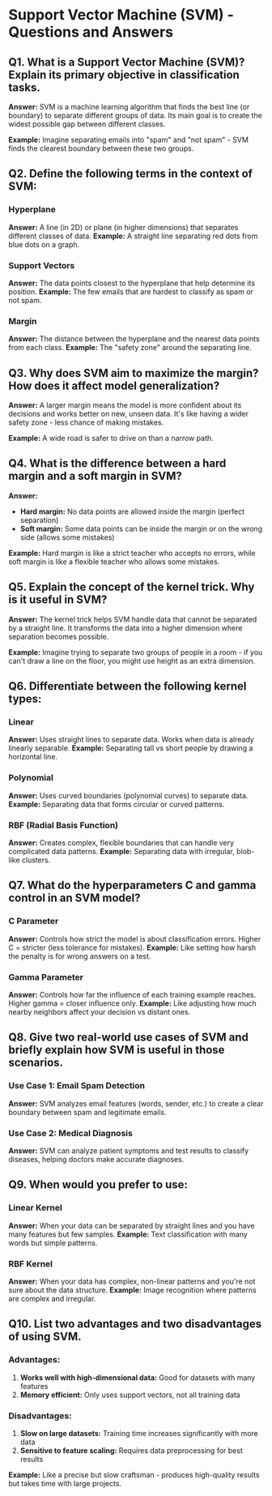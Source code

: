# Support Vector Machine (SVM) - Questions and Answers

## Q1. What is a Support Vector Machine (SVM)? Explain its primary objective in classification tasks.

**Answer:** SVM is a machine learning algorithm that finds the best line (or boundary) to separate different groups of data. Its main goal is to create the widest possible gap between different classes.

**Example:** Imagine separating emails into "spam" and "not spam" - SVM finds the clearest boundary between these two groups.

## Q2. Define the following terms in the context of SVM:

### Hyperplane
**Answer:** A line (in 2D) or plane (in higher dimensions) that separates different classes of data.
**Example:** A straight line separating red dots from blue dots on a graph.

### Support Vectors
**Answer:** The data points closest to the hyperplane that help determine its position.
**Example:** The few emails that are hardest to classify as spam or not spam.

### Margin
**Answer:** The distance between the hyperplane and the nearest data points from each class.
**Example:** The "safety zone" around the separating line.

## Q3. Why does SVM aim to maximize the margin? How does it affect model generalization?

**Answer:** A larger margin means the model is more confident about its decisions and works better on new, unseen data. It's like having a wider safety zone - less chance of making mistakes.

**Example:** A wide road is safer to drive on than a narrow path.

## Q4. What is the difference between a hard margin and a soft margin in SVM?

**Answer:** 
- **Hard margin:** No data points are allowed inside the margin (perfect separation)
- **Soft margin:** Some data points can be inside the margin or on the wrong side (allows some mistakes)

**Example:** Hard margin is like a strict teacher who accepts no errors, while soft margin is like a flexible teacher who allows some mistakes.

## Q5. Explain the concept of the kernel trick. Why is it useful in SVM?

**Answer:** The kernel trick helps SVM handle data that cannot be separated by a straight line. It transforms the data into a higher dimension where separation becomes possible.

**Example:** Imagine trying to separate two groups of people in a room - if you can't draw a line on the floor, you might use height as an extra dimension.

## Q6. Differentiate between the following kernel types:

### Linear
**Answer:** Uses straight lines to separate data. Works when data is already linearly separable.
**Example:** Separating tall vs short people by drawing a horizontal line.

### Polynomial
**Answer:** Uses curved boundaries (polynomial curves) to separate data.
**Example:** Separating data that forms circular or curved patterns.

### RBF (Radial Basis Function)
**Answer:** Creates complex, flexible boundaries that can handle very complicated data patterns.
**Example:** Separating data with irregular, blob-like clusters.

## Q7. What do the hyperparameters C and gamma control in an SVM model?

### C Parameter
**Answer:** Controls how strict the model is about classification errors. Higher C = stricter (less tolerance for mistakes).
**Example:** Like setting how harsh the penalty is for wrong answers on a test.

### Gamma Parameter
**Answer:** Controls how far the influence of each training example reaches. Higher gamma = closer influence only.
**Example:** Like adjusting how much nearby neighbors affect your decision vs distant ones.

## Q8. Give two real-world use cases of SVM and briefly explain how SVM is useful in those scenarios.

### Use Case 1: Email Spam Detection
**Answer:** SVM analyzes email features (words, sender, etc.) to create a clear boundary between spam and legitimate emails.

### Use Case 2: Medical Diagnosis
**Answer:** SVM can analyze patient symptoms and test results to classify diseases, helping doctors make accurate diagnoses.

## Q9. When would you prefer to use:

### Linear Kernel
**Answer:** When your data can be separated by straight lines and you have many features but few samples.
**Example:** Text classification with many words but simple patterns.

### RBF Kernel
**Answer:** When your data has complex, non-linear patterns and you're not sure about the data structure.
**Example:** Image recognition where patterns are complex and irregular.

## Q10. List two advantages and two disadvantages of using SVM.

### Advantages:
1. **Works well with high-dimensional data:** Good for datasets with many features
2. **Memory efficient:** Only uses support vectors, not all training data

### Disadvantages:
1. **Slow on large datasets:** Training time increases significantly with more data
2. **Sensitive to feature scaling:** Requires data preprocessing for best results

**Example:** Like a precise but slow craftsman - produces high-quality results but takes time with large projects.